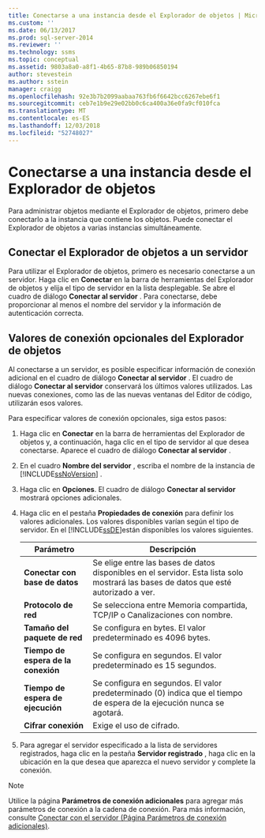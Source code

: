 ```yaml
---
title: Conectarse a una instancia desde el Explorador de objetos | Microsoft Docs
ms.custom: ''
ms.date: 06/13/2017
ms.prod: sql-server-2014
ms.reviewer: ''
ms.technology: ssms
ms.topic: conceptual
ms.assetid: 9803a8a0-a8f1-4b65-87b8-989b06850194
author: stevestein
ms.author: sstein
manager: craigg
ms.openlocfilehash: 92e3b7b2099aabaa763fb6f6642bcc6267ebe6f1
ms.sourcegitcommit: ceb7e1b9e29e02bb0c6ca400a36e0fa9cf010fca
ms.translationtype: MT
ms.contentlocale: es-ES
ms.lasthandoff: 12/03/2018
ms.locfileid: "52748027"
---
```

# <a name="connect-to-an-instance-from-object-explorer"></a>Conectarse a una instancia desde el Explorador de objetos
  Para administrar objetos mediante el Explorador de objetos, primero debe conectarlo a la instancia que contiene los objetos. Puede conectar el Explorador de objetos a varias instancias simultáneamente.  
  
## <a name="connecting-object-explorer-to-a-server"></a>Conectar el Explorador de objetos a un servidor  
 Para utilizar el Explorador de objetos, primero es necesario conectarse a un servidor. Haga clic en **Conectar** en la barra de herramientas del Explorador de objetos y elija el tipo de servidor en la lista desplegable. Se abre el cuadro de diálogo **Conectar al servidor** . Para conectarse, debe proporcionar al menos el nombre del servidor y la información de autenticación correcta.  
  
## <a name="optional-object-explorer-connection-settings"></a>Valores de conexión opcionales del Explorador de objetos  
 Al conectarse a un servidor, es posible especificar información de conexión adicional en el cuadro de diálogo **Conectar al servidor** . El cuadro de diálogo **Conectar al servidor** conservará los últimos valores utilizados. Las nuevas conexiones, como las de las nuevas ventanas del Editor de código, utilizarán esos valores.  
  
 Para especificar valores de conexión opcionales, siga estos pasos:  
  
1.  Haga clic en **Conectar** en la barra de herramientas del Explorador de objetos y, a continuación, haga clic en el tipo de servidor al que desea conectarse. Aparece el cuadro de diálogo **Conectar al servidor** .  
  
2.  En el cuadro **Nombre del servidor** , escriba el nombre de la instancia de [!INCLUDE[ssNoVersion](../../includes/ssnoversion-md.md)] .  
  
3.  Haga clic en **Opciones**. El cuadro de diálogo **Conectar al servidor** mostrará opciones adicionales.  
  
4.  Haga clic en el pestaña **Propiedades de conexión** para definir los valores adicionales. Los valores disponibles varían según el tipo de servidor. En el [!INCLUDE[ssDE](../../includes/ssde-md.md)]están disponibles los valores siguientes.  
  
    |Parámetro|Descripción|  
    |-------------|-----------------|  
    |**Conectar con base de datos**|Se elige entre las bases de datos disponibles en el servidor. Esta lista solo mostrará las bases de datos que esté autorizado a ver.|  
    |**Protocolo de red**|Se selecciona entre Memoria compartida, TCP/IP o Canalizaciones con nombre.|  
    |**Tamaño del paquete de red**|Se configura en bytes. El valor predeterminado es 4096 bytes.|  
    |**Tiempo de espera de la conexión**|Se configura en segundos. El valor predeterminado es 15 segundos.|  
    |**Tiempo de espera de ejecución**|Se configura en segundos. El valor predeterminado (0) indica que el tiempo de espera de la ejecución nunca se agotará.|  
    |**Cifrar conexión**|Exige el uso de cifrado.|  
  
5.  Para agregar el servidor especificado a la lista de servidores registrados, haga clic en la pestaña **Servidor registrado** , haga clic en la ubicación en la que desea que aparezca el nuevo servidor y complete la conexión.  
  
> [!NOTE]  
>  Utilice la página **Parámetros de conexión adicionales** para agregar más parámetros de conexión a la cadena de conexión. Para más información, consulte [Conectar con el servidor &#40;Página Parámetros de conexión adicionales&#41;](../../database-engine/connect-to-server-additional-connection-parameters-page.md).  
  
  
